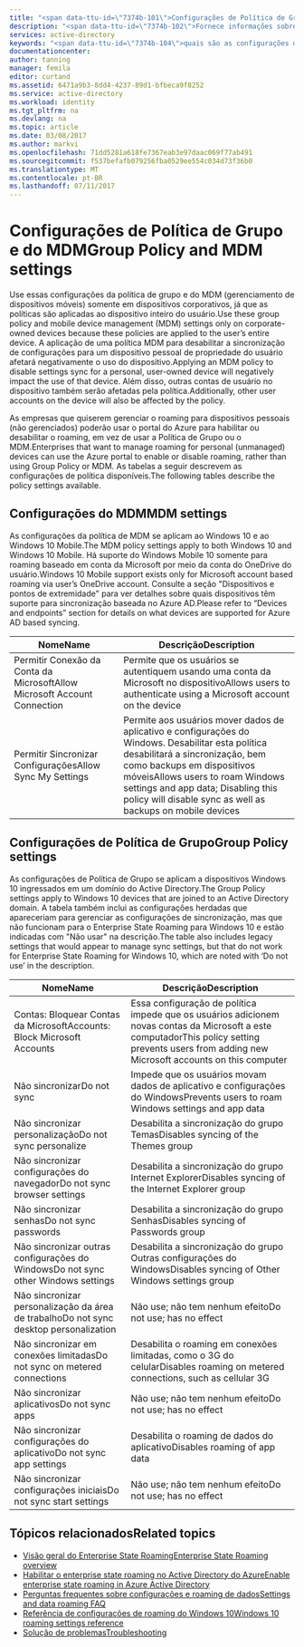 ```yaml
---
title: "<span data-ttu-id=\"7374b-101\">Configurações de Política de Grupo e do MDM | Microsoft Docs</span><span class=\"sxs-lookup\"><span data-stu-id=\"7374b-101\">Group Policy and MDM settings | Microsoft Docs</span></span>"
description: "<span data-ttu-id=\"7374b-102\">Fornece informações sobre as configurações de política de grupo e do MDM (gerenciamento de dispositivos móveis) que devem ser usadas em dispositivos corporativos.</span><span class=\"sxs-lookup\"><span data-stu-id=\"7374b-102\">Provides information about group policy and mobile device management (MDM) settings that should be used on corporate-owned devices.</span></span> <span data-ttu-id=\"7374b-103\">Essas políticas são aplicadas ao dispositivo inteiro do usuário.</span><span class=\"sxs-lookup\"><span data-stu-id=\"7374b-103\">These policies are applied to the user’s entire device.</span></span>"
services: active-directory
keywords: "<span data-ttu-id=\"7374b-104\">quais são as configurações da Política e do MDM para o Enterprise State Roaming, Enterprise State Roaming, nuvem do windows</span><span class=\"sxs-lookup\"><span data-stu-id=\"7374b-104\">what are group Policy and MDM settings for Enterprise State Roaming, Enterprise State Roaming, windows cloud</span></span>"
documentationcenter: 
author: tanning
manager: femila
editor: curtand
ms.assetid: 6471a9b3-8dd4-4237-89d1-bfbeca9f8252
ms.service: active-directory
ms.workload: identity
ms.tgt_pltfrm: na
ms.devlang: na
ms.topic: article
ms.date: 03/08/2017
ms.author: markvi
ms.openlocfilehash: 71dd5281a618fe7367eab3e97daac069f77ab491
ms.sourcegitcommit: f537befafb079256fba0529ee554c034d73f36b0
ms.translationtype: MT
ms.contentlocale: pt-BR
ms.lasthandoff: 07/11/2017
---
```

# <a name="group-policy-and-mdm-settings"></a><span data-ttu-id="7374b-105">Configurações de Política de Grupo e do MDM</span><span class="sxs-lookup"><span data-stu-id="7374b-105">Group Policy and MDM settings</span></span>
<span data-ttu-id="7374b-106">Use essas configurações da política de grupo e do MDM (gerenciamento de dispositivos móveis) somente em dispositivos corporativos, já que as políticas são aplicadas ao dispositivo inteiro do usuário.</span><span class="sxs-lookup"><span data-stu-id="7374b-106">Use these group policy and mobile device management (MDM) settings only on corporate-owned devices because these policies are applied to the user’s entire device.</span></span> <span data-ttu-id="7374b-107">A aplicação de uma política MDM para desabilitar a sincronização de configurações para um dispositivo pessoal de propriedade do usuário afetará negativamente o uso do dispositivo.</span><span class="sxs-lookup"><span data-stu-id="7374b-107">Applying an MDM policy to disable settings sync for a personal, user-owned device will negatively impact the use of that device.</span></span> <span data-ttu-id="7374b-108">Além disso, outras contas de usuário no dispositivo também serão afetadas pela política.</span><span class="sxs-lookup"><span data-stu-id="7374b-108">Additionally, other user accounts on the device will also be affected by the policy.</span></span>

<span data-ttu-id="7374b-109">As empresas que quiserem gerenciar o roaming para dispositivos pessoais (não gerenciados) poderão usar o portal do Azure para habilitar ou desabilitar o roaming, em vez de usar a Política de Grupo ou o MDM.</span><span class="sxs-lookup"><span data-stu-id="7374b-109">Enterprises that want to manage roaming for personal (unmanaged) devices can use the Azure portal to enable or disable roaming, rather than using Group Policy or MDM.</span></span>
<span data-ttu-id="7374b-110">As tabelas a seguir descrevem as configurações de política disponíveis.</span><span class="sxs-lookup"><span data-stu-id="7374b-110">The following tables describe the policy settings available.</span></span>

## <a name="mdm-settings"></a><span data-ttu-id="7374b-111">Configurações do MDM</span><span class="sxs-lookup"><span data-stu-id="7374b-111">MDM settings</span></span>
<span data-ttu-id="7374b-112">As configurações da  política de MDM se aplicam ao Windows 10 e ao Windows 10 Mobile.</span><span class="sxs-lookup"><span data-stu-id="7374b-112">The MDM policy settings apply to both Windows 10 and Windows 10 Mobile.</span></span>  <span data-ttu-id="7374b-113">Há suporte do Windows Mobile 10 somente para roaming baseado em conta da Microsoft por meio da conta do OneDrive do usuário.</span><span class="sxs-lookup"><span data-stu-id="7374b-113">Windows 10 Mobile support exists only for Microsoft account based roaming via user’s OneDrive account.</span></span>  <span data-ttu-id="7374b-114">Consulte a seção "Dispositivos e pontos de extremidade" para ver detalhes sobre quais dispositivos têm suporte para sincronização baseada no Azure AD.</span><span class="sxs-lookup"><span data-stu-id="7374b-114">Please refer to “Devices and endpoints” section for details on what devices are supported for Azure AD based syncing.</span></span>

| <span data-ttu-id="7374b-115">Nome</span><span class="sxs-lookup"><span data-stu-id="7374b-115">Name</span></span> | <span data-ttu-id="7374b-116">Descrição</span><span class="sxs-lookup"><span data-stu-id="7374b-116">Description</span></span> |
| --- | --- |
| <span data-ttu-id="7374b-117">Permitir Conexão da Conta da Microsoft</span><span class="sxs-lookup"><span data-stu-id="7374b-117">Allow Microsoft Account Connection</span></span> |<span data-ttu-id="7374b-118">Permite que os usuários se autentiquem usando uma conta da Microsoft no dispositivo</span><span class="sxs-lookup"><span data-stu-id="7374b-118">Allows users to authenticate using a Microsoft account on the device</span></span> |
| <span data-ttu-id="7374b-119">Permitir Sincronizar Configurações</span><span class="sxs-lookup"><span data-stu-id="7374b-119">Allow Sync My Settings</span></span> |<span data-ttu-id="7374b-120">Permite aos usuários mover dados de aplicativo e configurações do Windows. Desabilitar esta política desabilitará a sincronização, bem como backups em dispositivos móveis</span><span class="sxs-lookup"><span data-stu-id="7374b-120">Allows users to roam Windows settings and app data; Disabling this policy will disable sync as well as backups on mobile devices</span></span> |

## <a name="group-policy-settings"></a><span data-ttu-id="7374b-121">Configurações de Política de Grupo</span><span class="sxs-lookup"><span data-stu-id="7374b-121">Group Policy settings</span></span>
<span data-ttu-id="7374b-122">As configurações de Política de Grupo se aplicam a dispositivos Windows 10 ingressados em um domínio do Active Directory.</span><span class="sxs-lookup"><span data-stu-id="7374b-122">The Group Policy settings apply to Windows 10 devices that are joined to an Active Directory domain.</span></span> <span data-ttu-id="7374b-123">A tabela também inclui as configurações herdadas que apareceriam para gerenciar as configurações de sincronização, mas que não funcionam para o Enterprise State Roaming para Windows 10 e estão indicadas com "Não usar" na descrição.</span><span class="sxs-lookup"><span data-stu-id="7374b-123">The table also includes legacy settings that would appear to manage sync settings, but that do not work for Enterprise State Roaming for Windows 10, which are noted with ‘Do not use’ in the description.</span></span>

| <span data-ttu-id="7374b-124">Nome</span><span class="sxs-lookup"><span data-stu-id="7374b-124">Name</span></span> | <span data-ttu-id="7374b-125">Descrição</span><span class="sxs-lookup"><span data-stu-id="7374b-125">Description</span></span> |
| --- | --- |
| <span data-ttu-id="7374b-126">Contas: Bloquear Contas da Microsoft</span><span class="sxs-lookup"><span data-stu-id="7374b-126">Accounts: Block Microsoft Accounts</span></span> |<span data-ttu-id="7374b-127">Essa configuração de política impede que os usuários adicionem novas contas da Microsoft a este computador</span><span class="sxs-lookup"><span data-stu-id="7374b-127">This policy setting prevents users from adding new Microsoft accounts on this computer</span></span> |
| <span data-ttu-id="7374b-128">Não sincronizar</span><span class="sxs-lookup"><span data-stu-id="7374b-128">Do not sync</span></span> |<span data-ttu-id="7374b-129">Impede que os usuários movam dados de aplicativo e configurações do Windows</span><span class="sxs-lookup"><span data-stu-id="7374b-129">Prevents users to roam Windows settings and app data</span></span> |
| <span data-ttu-id="7374b-130">Não sincronizar personalização</span><span class="sxs-lookup"><span data-stu-id="7374b-130">Do not sync personalize</span></span> |<span data-ttu-id="7374b-131">Desabilita a sincronização do grupo Temas</span><span class="sxs-lookup"><span data-stu-id="7374b-131">Disables syncing of the Themes group</span></span> |
| <span data-ttu-id="7374b-132">Não sincronizar configurações do navegador</span><span class="sxs-lookup"><span data-stu-id="7374b-132">Do not sync browser settings</span></span> |<span data-ttu-id="7374b-133">Desabilita a sincronização do grupo Internet Explorer</span><span class="sxs-lookup"><span data-stu-id="7374b-133">Disables syncing of the Internet Explorer group</span></span> |
| <span data-ttu-id="7374b-134">Não sincronizar senhas</span><span class="sxs-lookup"><span data-stu-id="7374b-134">Do not sync passwords</span></span> |<span data-ttu-id="7374b-135">Desabilita a sincronização do grupo Senhas</span><span class="sxs-lookup"><span data-stu-id="7374b-135">Disables syncing of Passwords group</span></span> |
| <span data-ttu-id="7374b-136">Não sincronizar outras configurações do Windows</span><span class="sxs-lookup"><span data-stu-id="7374b-136">Do not sync other Windows settings</span></span> |<span data-ttu-id="7374b-137">Desabilita a sincronização do grupo Outras configurações do Windows</span><span class="sxs-lookup"><span data-stu-id="7374b-137">Disables syncing of Other Windows settings group</span></span> |
| <span data-ttu-id="7374b-138">Não sincronizar personalização da área de trabalho</span><span class="sxs-lookup"><span data-stu-id="7374b-138">Do not sync desktop personalization</span></span> |<span data-ttu-id="7374b-139">Não use; não tem nenhum efeito</span><span class="sxs-lookup"><span data-stu-id="7374b-139">Do not use; has no effect</span></span> |
| <span data-ttu-id="7374b-140">Não sincronizar em conexões limitadas</span><span class="sxs-lookup"><span data-stu-id="7374b-140">Do not sync on metered connections</span></span> |<span data-ttu-id="7374b-141">Desabilita o roaming em conexões limitadas, como o 3G do celular</span><span class="sxs-lookup"><span data-stu-id="7374b-141">Disables roaming on metered connections, such as cellular 3G</span></span> |
| <span data-ttu-id="7374b-142">Não sincronizar aplicativos</span><span class="sxs-lookup"><span data-stu-id="7374b-142">Do not sync apps</span></span> |<span data-ttu-id="7374b-143">Não use; não tem nenhum efeito</span><span class="sxs-lookup"><span data-stu-id="7374b-143">Do not use; has no effect</span></span> |
| <span data-ttu-id="7374b-144">Não sincronizar configurações do aplicativo</span><span class="sxs-lookup"><span data-stu-id="7374b-144">Do not sync app settings</span></span> |<span data-ttu-id="7374b-145">Desabilita o roaming de dados do aplicativo</span><span class="sxs-lookup"><span data-stu-id="7374b-145">Disables roaming of app data</span></span> |
| <span data-ttu-id="7374b-146">Não sincronizar configurações iniciais</span><span class="sxs-lookup"><span data-stu-id="7374b-146">Do not sync start settings</span></span> |<span data-ttu-id="7374b-147">Não use; não tem nenhum efeito</span><span class="sxs-lookup"><span data-stu-id="7374b-147">Do not use; has no effect</span></span> |

## <a name="related-topics"></a><span data-ttu-id="7374b-148">Tópicos relacionados</span><span class="sxs-lookup"><span data-stu-id="7374b-148">Related topics</span></span>
* [<span data-ttu-id="7374b-149">Visão geral do Enterprise State Roaming</span><span class="sxs-lookup"><span data-stu-id="7374b-149">Enterprise State Roaming overview</span></span>](active-directory-windows-enterprise-state-roaming-overview.md)
* [<span data-ttu-id="7374b-150">Habilitar o enterprise state roaming no Active Directory do Azure</span><span class="sxs-lookup"><span data-stu-id="7374b-150">Enable enterprise state roaming in Azure Active Directory</span></span>](active-directory-windows-enterprise-state-roaming-enable.md)
* [<span data-ttu-id="7374b-151">Perguntas frequentes sobre configurações e roaming de dados</span><span class="sxs-lookup"><span data-stu-id="7374b-151">Settings and data roaming FAQ</span></span>](active-directory-windows-enterprise-state-roaming-faqs.md)
* [<span data-ttu-id="7374b-152">Referência de configurações de roaming do Windows 10</span><span class="sxs-lookup"><span data-stu-id="7374b-152">Windows 10 roaming settings reference</span></span>](active-directory-windows-enterprise-state-roaming-windows-settings-reference.md)
* [<span data-ttu-id="7374b-153">Solução de problemas</span><span class="sxs-lookup"><span data-stu-id="7374b-153">Troubleshooting</span></span>](active-directory-windows-enterprise-state-roaming-troubleshooting.md)

